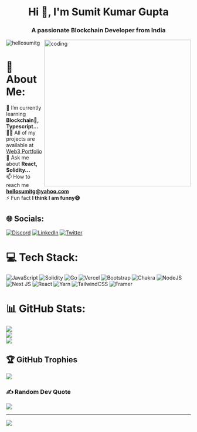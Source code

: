 <h1 align="center">Hi 👋, I'm Sumit Kumar Gupta</h1>
<h3 align="center">A passionate Blockchain Developer from India</h3>

<img align="right" alt="coding" width="400" src="https://camo.githubusercontent.com/5ddf73ad3a205111cf8c686f687fc216c2946a75005718c8da5b837ad9de78c9/68747470733a2f2f7468756d62732e6766796361742e636f6d2f4576696c4e657874446576696c666973682d736d616c6c2e676966">

<p align="left"> <img src="https://komarev.com/ghpvc/?username=hellosumitg&label=Profile%20views&color=0e75b6&style=flat" alt="hellosumitg" /> </p>

# 💫 About Me:
🌱 I’m currently learning **Blockchain🔗, Typescript...**<br>👨‍💻 All of my projects are available at [Web3 Portfolio](https://web3-hellosumitg.vercel.app/)<br>💬 Ask me about **React, Solidity...**<br>📫 How to reach me **hellosumitg@yahoo.com**<br>⚡ Fun fact **I think I am funny😅**


## 🌐 Socials:
[![Discord](https://img.shields.io/badge/Discord-%237289DA.svg?logo=discord&logoColor=white)](htttps://discord.gg/hellosumitg#6158) [![LinkedIn](https://img.shields.io/badge/LinkedIn-%230077B5.svg?logo=linkedin&logoColor=white)](https://linkedin.com/in/hellosumitg) [![Twitter](https://img.shields.io/badge/Twitter-%231DA1F2.svg?logo=Twitter&logoColor=white)](https://twitter.com/hellosumitg) 

# 💻 Tech Stack:
![JavaScript](https://img.shields.io/badge/javascript-%23323330.svg?style=plastic&logo=javascript&logoColor=%23F7DF1E) ![Solidity](https://img.shields.io/badge/Solidity-%23363636.svg?style=plastic&logo=solidity&logoColor=white) ![Go](https://img.shields.io/badge/go-%2300ADD8.svg?style=plastic&logo=go&logoColor=white) ![Vercel](https://img.shields.io/badge/vercel-%23000000.svg?style=plastic&logo=vercel&logoColor=white) ![Bootstrap](https://img.shields.io/badge/bootstrap-%23563D7C.svg?style=plastic&logo=bootstrap&logoColor=white) ![Chakra](https://img.shields.io/badge/chakra-%234ED1C5.svg?style=plastic&logo=chakraui&logoColor=white) ![NodeJS](https://img.shields.io/badge/node.js-6DA55F?style=plastic&logo=node.js&logoColor=white) ![Next JS](https://img.shields.io/badge/Next-black?style=plastic&logo=next.js&logoColor=white) ![React](https://img.shields.io/badge/react-%2320232a.svg?style=plastic&logo=react&logoColor=%2361DAFB) ![Yarn](https://img.shields.io/badge/yarn-%232C8EBB.svg?style=plastic&logo=yarn&logoColor=white) ![TailwindCSS](https://img.shields.io/badge/tailwindcss-%2338B2AC.svg?style=plastic&logo=tailwind-css&logoColor=white) ![Framer](https://img.shields.io/badge/Framer-black?style=plastic&logo=framer&logoColor=blue)
# 📊 GitHub Stats:
![](https://github-readme-stats.vercel.app/api?username=hellosumitg&theme=dark&hide_border=false&include_all_commits=false&count_private=true)<br/>
![](https://github-readme-streak-stats.herokuapp.com/?user=hellosumitg&theme=dark&hide_border=false)<br/>
![](https://github-readme-stats.vercel.app/api/top-langs/?username=hellosumitg&theme=dark&hide_border=false&include_all_commits=false&count_private=false&layout=compact)

## 🏆 GitHub Trophies
![](https://github-profile-trophy.vercel.app/?username=hellosumitg&theme=discord&no-frame=false&no-bg=false&margin-w=4)

### ✍️ Random Dev Quote
![](https://quotes-github-readme.vercel.app/api?type=horizontal&theme=radical)

---
[![](https://visitcount.itsvg.in/api?id=hellosumitg&icon=0&color=0)](https://visitcount.itsvg.in)

<!-- Proudly created with GPRM ( https://gprm.itsvg.in ) -->
